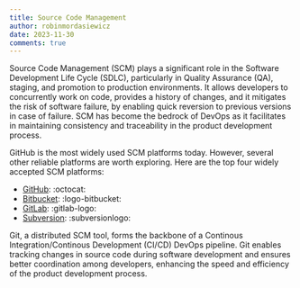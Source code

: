 ```yaml
---
title: Source Code Management
author: robinmordasiewicz
date: 2023-11-30
comments: true
---
```


Source Code Management (SCM) plays a significant role in the Software Development Life Cycle (SDLC), particularly in Quality Assurance (QA), staging, and promotion to production environments. It allows developers to concurrently work on code, provides a history of changes, and it mitigates the risk of software failure, by enabling quick reversion to previous versions in case of failure. SCM has become the bedrock of DevOps as it facilitates in maintaining consistency and traceability in the product development process.

<!-- more -->

GitHub is the most widely used SCM platforms today. However, several other reliable platforms are worth exploring. Here are the top four widely accepted SCM platforms:

- [GitHub](https://github.com/): :octocat:
- [Bitbucket](https://bitbucket.org/): :logo-bitbucket:
- [GitLab](https://about.gitlab.com/): :gitlab-logo:
- [Subversion](https://subversion.apache.org/): :subversionlogo:

Git, a distributed SCM tool, forms the backbone of a Continous Integration/Continous Development (CI/CD) DevOps pipeline. Git enables tracking changes in source code during software development and ensures better coordination among developers, enhancing the speed and efficiency of the product development process.
